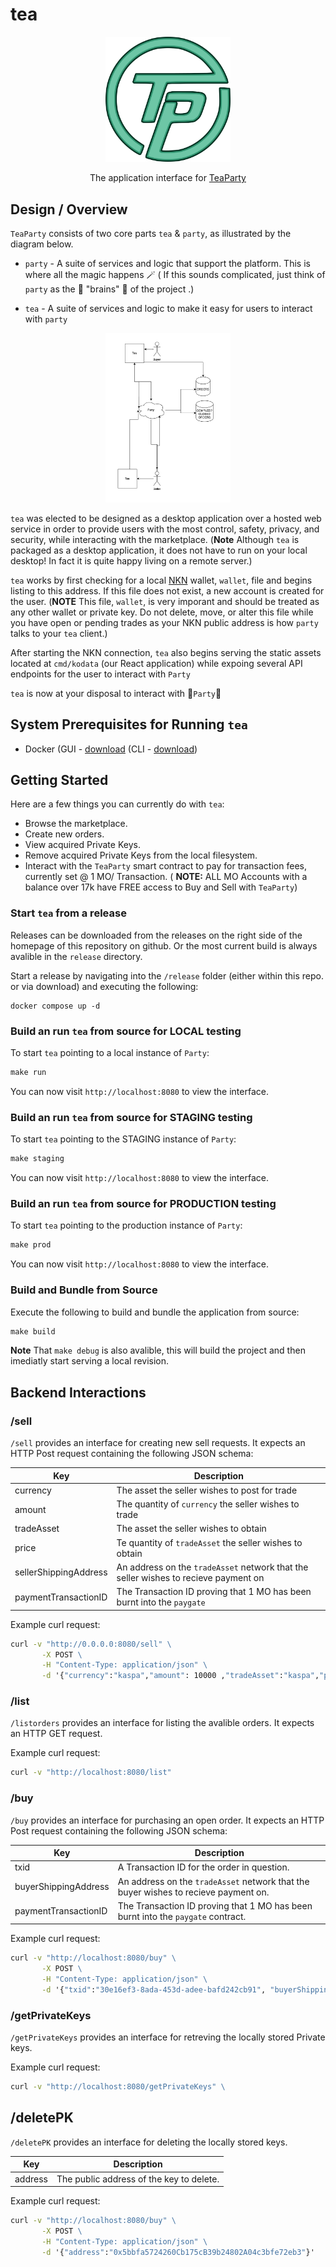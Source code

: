 # tea

<p align="center">
<img width="200" src="/teapartybiglogo.png" alt="Material Bread logo">
<p align="center">
The application interface for <a href="www.teapartycrypto.com">TeaParty</a>
</p>
</p>


## Design / Overview

`TeaParty` consists of two core parts `tea` & `party`, as illustrated by the diagram below. 

* `party` - A suite of services and logic that support the platform. This is where all the magic happens 🪄 ( If this sounds complicated, just think of `party` as the 🧠 "brains" 🧠 of the project .) 

* `tea` - A suite of services and logic to make it easy for users to interact with `party` 

<p align="center">
<img width="200" src="/teadiagram.png" alt="Material Bread logo">
<p align="center">


`tea` was elected to be designed as a desktop application over a hosted web service in order to provide users with the most control, safety, privacy, and security, while interacting with the marketplace. (**Note** Although `tea` is packaged as a desktop application, it does not have to run on your local desktop! In fact it is quite happy living on a remote server.)

`tea` works by first checking for a local [NKN](https://nkn.org/) wallet, `wallet`, file and begins listing to this address. If this file does not exist, a new account is created for the user. (**NOTE** This file, `wallet`, is very imporant and should be treated as any other wallet or private key. Do not delete, move, or alter this file while you have open or pending trades as your NKN public address is how `party` talks to your `tea` client.)

After starting the NKN connection, `tea` also begins serving the static assets located at `cmd/kodata` (our React application) while expoing several API endpoints for the user to interact with `Party` 

`tea` is now at your disposal to interact with 🎉`Party`🎉

## System Prerequisites for Running `tea`

* Docker (GUI - [download](https://www.docker.com/products/docker-desktop/) (CLI - [download](https://docs.docker.com/get-docker/))
       

## Getting Started

Here are a few things you can currently do with `tea`:

* Browse the marketplace. 
* Create new orders. 
* View acquired Private Keys.
* Remove acquired Private Keys from the local filesystem. 
* Interact with the `TeaParty` smart contract to pay for transaction fees, currently set @ 1 MO/ Transaction. ( **NOTE:** ALL MO Accounts with a balance over 17k have FREE access to Buy and Sell with `TeaParty`) 


### Start `tea` from a release

Releases can be downloaded from the releases on the right side of the homepage of this repository on github. Or the most current build is always avalible in the `release` directory. 

Start a release by navigating into the `/release` folder (either within this repo. or via download) and executing the following:

```
docker compose up -d
```

### Build an run `tea` from source for LOCAL testing

To start `tea` pointing to a local instance of `Party`:

```cmd
make run
```

You can now visit `http://localhost:8080` to view the interface.

### Build an run `tea` from source for STAGING testing

To start `tea` pointing to the STAGING instance of `Party`:

```cmd
make staging
```

You can now visit `http://localhost:8080` to view the interface.

### Build an run `tea` from source for PRODUCTION testing

To start `tea` pointing to the production instance of `Party`:

```cmd
make prod
```

You can now visit `http://localhost:8080` to view the interface.

### Build and Bundle from Source

Execute the following to build and bundle the application from source:

```cmd
make build
```

**Note** That `make debug` is also avalible, this will build the project and then imediatly start serving a local revision. 


## Backend Interactions 
### /sell
`/sell` provides an interface for creating new sell requests. It expects an HTTP Post request containing the following JSON schema:


| Key      | Description | 
| ----------- | ----------- |
| currency      | The asset the seller wishes to post for trade       |
| amount   | The quantity of `currency` the seller wishes to trade        |
| tradeAsset   |   The asset the seller wishes to obtain       |
| price   | Te quantity of `tradeAsset` the seller wishes to obtain        |
| sellerShippingAddress   | An address on the `tradeAsset` network that the seller wishes to recieve payment on   |
| paymentTransactionID   | The Transaction ID proving that 1 MO has been burnt into the `paygate` 

Example curl request:
```cmd
curl -v "http://0.0.0.0:8080/sell" \
       -X POST \
       -H "Content-Type: application/json" \
       -d '{"currency":"kaspa","amount": 10000 ,"tradeAsset":"kaspa","price":10000, "sellerShippingAddress": "0x53d7818dA5679Ffb3F20FE86ae871D1F691ff409", "paymentTransactionID":"0xaf5a14b68044e743bb78e47794ed6c2719d5e2b254047c7a58d8ef9dcf513bc6"}'
```

### /list
`/listorders` provides an interface for listing the avalible orders. It expects an HTTP GET request. 

Example curl request:
```cmd 
curl -v "http://localhost:8080/list" 
```

### /buy
`/buy` provides an interface for purchasing an open order. It expects an HTTP Post request containing the following JSON schema:


| Key      | Description | 
| ----------- | ----------- |
| txid      | A Transaction ID for the order in question.     |
| buyerShippingAddress      | An address on the `tradeAsset` network that the buyer wishes to recieve payment on.    |
| paymentTransactionID      |  The Transaction ID proving that 1 MO has been burnt into the `paygate` contract.   |

Example curl request:
```cmd
curl -v "http://localhost:8080/buy" \
       -X POST \
       -H "Content-Type: application/json" \
       -d '{"txid":"30e16ef3-8ada-453d-adee-bafd242cb91", "buyerShippingAddress":"0x53d7818dA5679Ffb3F20FE86ae871D1F691ff409","paymentTransactionID":"0xb1306f77a428f99a01c888d172fc220805d30cfd46185f688eaf768eb1698d61"}'
```

### /getPrivateKeys
`/getPrivateKeys` provides an interface for retreving the locally stored Private keys. 

Example curl request:
```cmd
curl -v "http://localhost:8080/getPrivateKeys" \
```

## /deletePK
`/deletePK` provides an interface for deleting the locally stored keys. 

| Key      | Description | 
| ----------- | ----------- |
| address      | The public address of the key to delete. |


Example curl request:
```cmd
curl -v "http://localhost:8080/buy" \
       -X POST \
       -H "Content-Type: application/json" \
       -d '{"address":"0x5bbfa5724260Cb175cB39b24802A04c3bfe72eb3"}'
```

